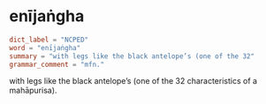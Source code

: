 # enījaṅgha

``` toml
dict_label = "NCPED"
word = "enījaṅgha"
summary = "with legs like the black antelope’s (one of the 32"
grammar_comment = "mfn."
```

with legs like the black antelope’s (one of the 32 characteristics of a mahāpurisa).

